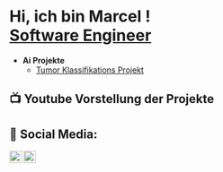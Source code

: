 <h1>Hi, ich bin Marcel ! <br/><a href="https://github.com/MarcelZabk">Software Engineer</a></h1>

<!--<h2>👨‍💻 Software Entwicklungs Projekte:</h2>
- <b>Ai Projekte</b>
  - [Tumor Klassifikations Projekt](https://github.com/MarcelZabk/TumorKlassifikation)
-->

- <b>Ai Projekte</b>
  - [Tumor Klassifikations Projekt]([https://github.com/MarcelZabk/TumorKlassifikation])
 

<h2>📺 Youtube Vorstellung der Projekte</h2>


<h2> 🤳 Social Media:</h2>

[<img align="left" alt="JoshMadakor | YouTube" width="22px" src="https://cdn.jsdelivr.net/npm/simple-icons@v3/icons/youtube.svg" />][youtube]
[<img align="left" alt="JoshMadakor | LinkedIn" width="22px" src="https://cdn.jsdelivr.net/npm/simple-icons@v3/icons/linkedin.svg" />][linkedin]


[youtube]: -
[linkedin]: https://www.linkedin.com/in/marcel-zabierek-a88811170/

<!--
**joshmadakor1/joshmadakor1** is a ✨ _special_ ✨ repository because its `README.md` (this file) appears on your GitHub profile.

Here are some ideas to get you started:

- 🔭 I’m currently working on ...
- 🌱 I’m currently learning ...
- 👯 I’m looking to collaborate on ...
- 🤔 I’m looking for help with ...
- 💬 Ask me about ...
- 📫 How to reach me: ...
- 😄 Pronouns: ...
- ⚡ Fun fact: ...
-->
